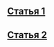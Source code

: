 ## [Статья 1](https://systop.ru/linux/42-open-cv-osnovy-raboty-s-video.html)

## [Статья 2](https://линуксблог.рф/opencv-mashinnoe-zrenie-na-python-poisk-lica-na-foto-chast-4/)
